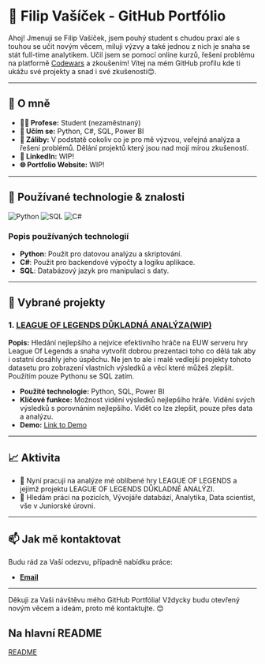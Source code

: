 
# 🌟 Filip Vašíček - GitHub Portfólio

Ahoj! Jmenuji se Filip Vašíček, jsem pouhý student s chudou praxí ale s touhou se učit novým věcem, miluji výzvy a také jednou z nich je snaha se stát full-time analytikem. Učil jsem se pomocí online kurzů, řešení problému na platformě [Codewars](https://www.codewars.com/users/tempztzektana) a zkoušením! Vítej na mém GitHub profilu kde ti ukážu své projekty a snad i své zkušenosti😊.

---

## 📌 O mně
- **👨‍💻 Profese:** Student (nezaměstnaný)
- **🌱 Učím se:** Python, C#, SQL, Power BI
- **🚀 Záliby:** V podstatě cokoliv co je pro mě výzvou, veřejná analýza a řešení problémů. Dělání projektů který jsou nad mojí mírou zkušeností.
- **🔗 LinkedIn:** WIP!
- **🌐 Portfolio Website:** WIP!

---

## 🔧 Používané technologie & znalosti

![Python](https://img.shields.io/badge/-Python-3776AB?style=flat-square&logo=python&logoColor=white)
![SQL](https://img.shields.io/badge/-SQL-4479A1?style=flat-square&logo=postgresql&logoColor=white)
![C#](https://img.shields.io/badge/-C%23-239120?style=flat-square&logo=c-sharp&logoColor=white)

### Popis používaných technologií
- **Python**: Použit pro datovou analýzu a skriptování.
- **C#**: Použit pro backendové výpočty a logiku aplikace.
- **SQL**: Databázový jazyk pro manipulaci s daty.  

---

## 📁 Vybrané projekty

### 1. [LEAGUE OF LEGENDS DŮKLADNÁ ANALÝZA(WIP)](https://github.com/tempszektana/project-name)
**Popis:** Hledání nejlepšího a nejvíce efektivního hráče na EUW serveru hry League Of Legends a snaha vytvořit dobrou prezentaci toho co dělá tak aby i ostatní dosáhly jeho úspěchu. Ne jen to ale i malé vedlejší projekty tohoto datasetu pro zobrazení vlastních výsledků a věcí které můžeš zlepšit. Použítím pouze Pythonu se SQL zatím.
- **Použité technologie:** Python, SQL, Power BI
- **Klíčové funkce:** Možnost vidění výsledků nejlepšího hráře. Vidění svých výsledků s porovnáním nejlepšího. Vidět co lze zlepšit, pouze přes data a analýzu.
- **Demo:** [Link to Demo](URL)

---

## 📈 Aktivita

- 🚧 Nyní pracuji na analýze mé oblíbené hry LEAGUE OF LEGENDS a jejímž projektu LEAGUE OF LEGENDS DŮKLADNÉ ANALÝZI.
- 🔭 Hledám práci na pozicích, Vývojáře databází, Analytika, Data scientist, vše v Juniorské úrovni.

---

## 📫 Jak mě kontaktovat

Budu rád za Vaší odezvu, případně nabídku práce:
- **[Email](mailto:filip25vas@gmail.com)**

---

Děkuji za Vaši návštěvu mého GitHub Portfólia! Vždycky budu otevřený novým věcem a ideám, proto mě kontaktujte. 😊

## Na hlavní README
[README](README.md)
